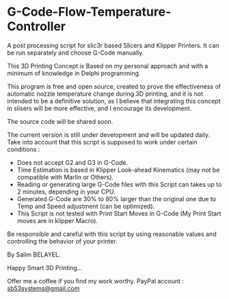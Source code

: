 # G-Code-Flow-Temperature-Controller
A post processing script for slic3r based Slicers and Klipper Printers. It can be run separately and choose G-Code manually.

This 3D Printing Concept is Based on my personal approach and with a minimum of knowledge in Delphi programming.

This program is free and open source, created to prove the effectiveness of automatic nozzle temperature change during 3D printing, and it is not intended to be a definitive solution, as I believe that integrating this concept in slisers will be more effective, and I encourage its development.

The source code will be shared soon.



The current version is still under development and will be updated daily.
Take into account that this script is supposed to work under certain conditions :
- Does not accept G2 and G3 in G-Code.
- Time Estimation is based in Klipper Look-ahead Kinematics (may not be compatible with Marlin or Others).
- Reading or generating large G-Code files with this Script can takes up to 2 minutes, depending in your CPU.
- Generated G-Code are 30% to 80% larger than the original one due to Temp and Speed adjustment (can be optimized).
- This Script is not tested with Print Start Moves in G-Code (My Print Start moves are in klipper Macro).


Be responsible and careful with this script by using reasonable values ​​and controlling the behavior of your printer.

By Salim BELAYEL.

Happy Smart 3D Printing...

Offer me a coffee if you find my work worthy. PayPal account : sb53systems@gmail.com
